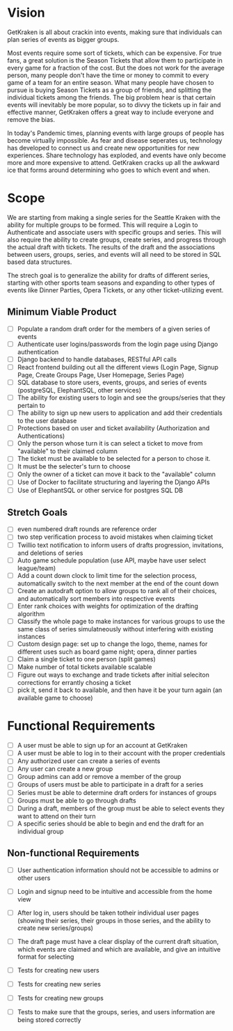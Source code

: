 # Vision

GetKraken is all about crackin into events, making sure that individuals can plan series of events as bigger groups.

Most events require some sort of tickets, which can be expensive. For true fans, a great solution is the Season Tickets that allow them to participate in every game for a fraction
of the cost. But the does not work for the average person, many people don't have the time or money to commit to every game of a team for an entire season. What many people have
chosen to pursue is buying Season Tickets as a group of friends, and splitting the individual tickets among the friends. The big problem hear is that certain events will inevitably
be more popular, so to divvy the tickets up in fair and effective manner, GetKraken offers a great way to include everyone and remove the bias.

In today's Pandemic times, planning events with large groups of people has become virtually impossible. As fear and disease seperates us, technology has developed to connect us and 
create new opportunities for new experiences. Share technology has exploded, and events have only become more and more expensive to attend. GetKraken cracks up all the awkward ice that
forms around determining who goes to which event and when. 

# Scope

We are starting from making a single series for the Seattle Kraken with the ability for multiple groups to be formed. This will require a Login to Authenticate and associate users 
with specific groups and series. This will also require the ability to create groups, create series, and progress through the actual draft with tickets. The results of the draft
and the associations between users, groups, series, and events will all need to be stored in SQL based data structures.

The strech goal is to generalize the ability for drafts of different series, starting with other sports team seasons and expanding to other types of events like Dinner Parties,
Opera Tickets, or any other ticket-utilizing event.

## Minimum Viable Product

- [ ] Populate a random draft order for the members of a given series of events
- [ ] Authenticate user logins/passwords from the login page using Django authentication
- [ ] Django backend to handle databases, RESTful API calls
- [ ] React frontend building out all the different views (Login Page, Signup Page, Create Groups Page, User Homepage, Series Page)
- [ ] SQL database to store users, events, groups, and series of events (postgreSQL, ElephantSQL, other services)
- [ ] The ability for existing users to login and see the groups/series that they pertain to
- [ ] The ability to sign up new users to application and add their credentials to the user database
- [ ] Protections based on user and ticket availability (Authorization and Authentications)
- [ ] Only the person whose turn it is can select a ticket to move from "available" to their claimed column
- [ ] The ticket must be available to be selected for a person to chose it.
- [ ] It must be the selecter's turn to choose
- [ ] Only the owner of a ticket can move it back to the "available" column
- [ ] Use of Docker to facilitate structuring and layering the Django APIs
- [ ] Use of ElephantSQL or other service for postgres SQL DB

## Stretch Goals

- [ ] even numbered draft rounds are reference order
- [ ] two step verification process to avoid mistakes when claiming ticket
- [ ] Twillio text notification to inform users of drafts progression, invitations, and deletions of series
- [ ] Auto game schedule population (use API, maybe have user select league/team)
- [ ] Add a count down clock to limit time for the selection process, automatically switch to the next member at the end of the count down
- [ ] Create an autodraft option to allow groups to rank all of their choices, and automatically sort members into respective events
- [ ] Enter rank choices with weights for optimization of the drafting algorithm
- [ ] Classify the whole page to make instances for various groups to use the same class of series simulatneously without interfering with existing instances
- [ ] Custom design page:  set up to change the logo, theme, names for different uses such as board game night; opera, dinner parties
- [ ] Claim a single ticket to one person (split games) 
- [ ] Make number of total tickets available scalable
- [ ] Figure out ways to exchange and trade tickets after initial seleciton corrections for errantly chosing a ticket
- [ ] pick it, send it back to available, and then have it be your turn again (an available game to choose)

# Functional Requirements

- [ ] A user must be able to sign up for an account at GetKraken
- [ ] A user must be able to log in to their account with the proper credentials
- [ ] Any authorized user can create a series of events
- [ ] Any user can create a new group
- [ ] Group admins can add or remove a member of the group
- [ ] Groups of users must be able to participate in a draft for a series
- [ ] Series must be able to determine draft orders for instances of groups
- [ ] Groups must be able to go through drafts
- [ ] During a draft, members of the group must be able to select events they want to attend on their turn
- [ ] A specific series should be able to begin and end the draft for an individual group

## Non-functional Requirements

- [ ] User authentication information should not be accessible to admins or other users
- [ ] Login and signup need to be intuitive and accessible from the home view
- [ ] After log in, users should be taken totheir individual user pages (showing their series, their groups in those series, and the ability to create new series/groups)
- [ ] The draft page must have a clear display of the current draft situation, which events are claimed and which are available, and give an intuitive format for selecting
- [ ] Tests for creating new users
- [ ] Tests for creating new series
- [ ] Tests for creating new groups
- [ ] Tests to make sure that the groups, series, and users information are being stored correctly




